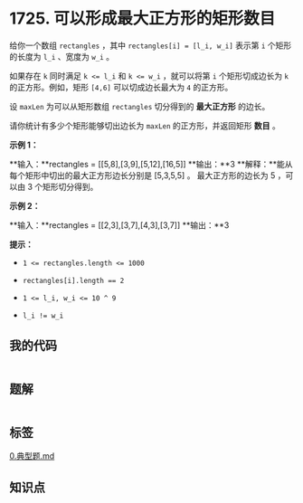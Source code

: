# 1725. 可以形成最大正方形的矩形数目
给你一个数组 `rectangles` ，其中 `rectangles[i] = [l_i, w_i]` 表示第 `i` 个矩形的长度为 `l_i` 、宽度为 `w_i` 。

如果存在 `k` 同时满足 `k <= l_i` 和 `k <= w_i` ，就可以将第 `i` 个矩形切成边长为 `k` 的正方形。例如，矩形 `[4,6]` 可以切成边长最大为 `4` 的正方形。

设 `maxLen` 为可以从矩形数组 `rectangles` 切分得到的 **最大正方形** 的边长。

请你统计有多少个矩形能够切出边长为<em> </em>`maxLen` 的正方形，并返回矩形 **数目** 。

 

**示例 1：**

**输入：**rectangles = [[5,8],[3,9],[5,12],[16,5]]
**输出：**3
**解释：**能从每个矩形中切出的最大正方形边长分别是 [5,3,5,5] 。
最大正方形的边长为 5 ，可以由 3 个矩形切分得到。


**示例 2：**

**输入：**rectangles = [[2,3],[3,7],[4,3],[3,7]]
**输出：**3


 

**提示：**


- `1 <= rectangles.length <= 1000`

- `rectangles[i].length == 2`

- `1 <= l_i, w_i <= 10 ^ 9`

- `l_i != w_i`


## 我的代码

```c++
```
> 

## 题解

```c++
```

## 标签
[0.典型题.md](0.典型题.md)

## 知识点
